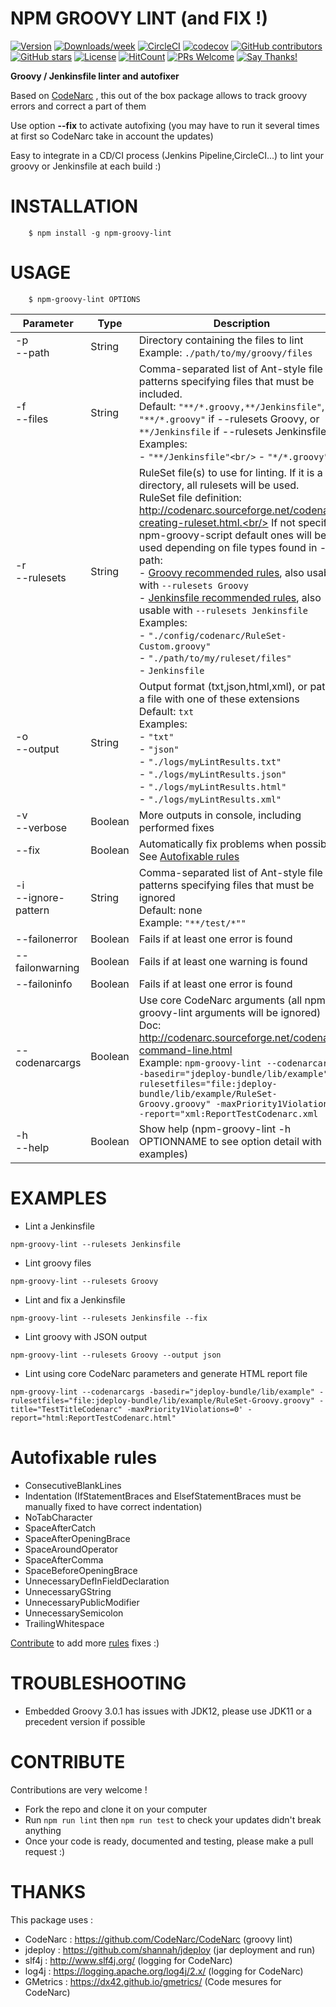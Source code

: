 # NPM GROOVY LINT (and FIX !)

[![Version](https://img.shields.io/npm/v/npm-groovy-lint.svg)](https://npmjs.org/package/npm-groovy-lint)
[![Downloads/week](https://img.shields.io/npm/dw/npm-groovy-lint.svg)](https://npmjs.org/package/npm-groovy-lint) 
[![CircleCI](https://circleci.com/gh/nvuillam/npm-groovy-lint/tree/master.svg?style=shield)](https://circleci.com/gh/nvuillam/npm-groovy-lint/tree/master)
[![codecov](https://codecov.io/gh/nvuillam/npm-groovy-lint/branch/master/graph/badge.svg)](https://codecov.io/gh/nvuillam/npm-groovy-lint)
[![GitHub contributors](https://img.shields.io/github/contributors/nvuillam/npm-groovy-lint.svg)](https://gitHub.com/nvuillam/npm-groovy-lint/graphs/contributors/)
[![GitHub stars](https://img.shields.io/github/stars/nvuillam/npm-groovy-lint?style=social&label=Star&maxAge=2592000)](https://GitHub.com/nvuillam/npm-groovy-lint/stargazers/)
[![License](https://img.shields.io/npm/l/npm-groovy-lint.svg)](https://github.com/nvuillam/npm-groovy-lint/blob/master/package.json) 
[![HitCount](https://hits.dwyl.com/nvuillam/npm-groovy-lint.svg)](https://hits.dwyl.com/nvuillam/npm-groovy-lint)
[![PRs Welcome](https://img.shields.io/badge/PRs-welcome-brightgreen.svg?style=flat-square)](http://makeapullrequest.com)
[![Say Thanks!](https://img.shields.io/badge/Say%20Thanks-!-1EAEDB.svg)](https://saythanks.io/to/nicolas.vuillamy@gmail.com)

**Groovy / Jenkinsfile linter and autofixer**

Based on [CodeNarc](http://codenarc.sourceforge.net/) , this out of the box package allows to track groovy errors and correct a part of them

Use option **--fix** to activate autofixing (you may have to run it several times at first so CodeNarc take in account the updates)

Easy to integrate in a CD/CI process (Jenkins Pipeline,CircleCI...) to lint your groovy or Jenkinsfile at each build :)

# INSTALLATION

```
    $ npm install -g npm-groovy-lint
```

# USAGE

```
    $ npm-groovy-lint OPTIONS
```

| Parameter                | Type    | Description                                                                                                                                                                                                                                                                                                                                                                                                                                                                                                                                                                                                                                                                                                                                                                       |
|--------------------------|---------|-----------------------------------------------------------------------------------------------------------------------------------------------------------------------------------------------------------------------------------------------------------------------------------------------------------------------------------------------------------------------------------------------------------------------------------------------------------------------------------------------------------------------------------------------------------------------------------------------------------------------------------------------------------------------------------------------------------------------------------------------------------------------------------|
| -p<br/> --path           | String  | Directory containing the files to lint<br/> Example: `./path/to/my/groovy/files`                                                                                                                                                                                                                                                                                                                                                                                                                                                                                                                                                                                                                                                                                                  |
| -f<br/> --files          | String  | Comma-separated list of Ant-style file patterns specifying files that must be included.<br/> Default: `"**/*.groovy,**/Jenkinsfile"`, or `"**/*.groovy"` if --rulesets Groovy, or `**/Jenkinsfile` if --rulesets Jenkinsfile <br/> Examples: <br/> - `"**/Jenkinsfile"<br/>` - `"*/*.groovy"`                                                                                                                                                                                                                                                                                                                                                                                                                                                                                                                                                                              |
| -r<br/> --rulesets       | String  | RuleSet file(s) to use for linting. If it is a directory, all rulesets will be used.<br/> RuleSet file definition: http://codenarc.sourceforge.net/codenarc-creating-ruleset.html.<br/> If not specified, npm-groovy-script default ones will be used depending on file types found in --path:<br/> - [Groovy recommended rules](https://github.com/nvuillam/npm-groovy-lint/blob/master/lib/example/RuleSet-Groovy.groovy), also usable with `--rulesets Groovy`<br/> - [Jenkinsfile recommended rules](https://github.com/nvuillam/npm-groovy-lint/blob/master/lib/example/RuleSet-Jenkinsfile.groovy), also usable with `--rulesets Jenkinsfile`<br/>  Examples:<br/> - `"./config/codenarc/RuleSet-Custom.groovy"`<br/> - `"./path/to/my/ruleset/files"`<br/> - `Jenkinsfile` |
| -o<br/> --output         | String  | Output format (txt,json,html,xml), or path to a file with one of these extensions<br/> Default: `txt`<br/> Examples:<br/> - `"txt"`<br/> - `"json"`<br/> - `"./logs/myLintResults.txt"`<br/> - `"./logs/myLintResults.json"`<br/> - `"./logs/myLintResults.html"`<br/> - `"./logs/myLintResults.xml"`                                                                                                                                                                                                                                                                                                                                                                                                                                                                             |
| -v<br/> --verbose        | Boolean | More outputs in console, including performed fixes                                                                                                                                                                                                                                                                                                                                                                                                                                                                                                                                                                                                                                                                                                                                |
| --fix                    | Boolean | Automatically fix problems when possible<br/> See [Autofixable rules](#Autofixable-rules)                                                                                                                                                                                                                                                                                                                                                                                                                                                                                                                                                                                                                                                                                                       |
| -i<br/> --ignore-pattern | String  | Comma-separated list of Ant-style file patterns specifying files that must be ignored<br/> Default: none<br/> Example: `"**/test/*""`                                                                                                                                                                                                                                                                                                                                                                                                                                                                                                                                                                                                                                             |
| --failonerror            | Boolean | Fails if at least one error is found                                                                                                                                                                                                                                                                                                                                                                                                                                                                                                                                                                                                                                                                                                                                              |
| --failonwarning          | Boolean | Fails if at least one warning is found                                                                                                                                                                                                                                                                                                                                                                                                                                                                                                                                                                                                                                                                                                                                            |
| --failoninfo             | Boolean | Fails if at least one error is found                                                                                                                                                                                                                                                                                                                                                                                                                                                                                                                                                                                                                                                                                                                                              |
| --codenarcargs           | Boolean | Use core CodeNarc arguments (all npm-groovy-lint arguments will be ignored)<br/> Doc: http://codenarc.sourceforge.net/codenarc-command-line.html<br/> Example: `npm-groovy-lint --codenarcargs -basedir="jdeploy-bundle/lib/example" -rulesetfiles="file:jdeploy-bundle/lib/example/RuleSet-Groovy.groovy" -maxPriority1Violations=0 -report="xml:ReportTestCodenarc.xml`                                                                                                                                                                                                                                                                                                                                                                                                         |
| -h<br/> --help           | Boolean | Show help (npm-groovy-lint -h OPTIONNAME to see option detail with examples)                                                                                                                                                                                                                                                                                                                                 
# EXAMPLES

- Lint a Jenkinsfile

`npm-groovy-lint --rulesets Jenkinsfile`

- Lint groovy files

`npm-groovy-lint --rulesets Groovy`

- Lint and fix a Jenkinsfile 

`npm-groovy-lint --rulesets Jenkinsfile --fix`

- Lint groovy with JSON output

`npm-groovy-lint --rulesets Groovy --output json`

- Lint using core CodeNarc parameters and generate HTML report file

`npm-groovy-lint --codenarcargs -basedir="jdeploy-bundle/lib/example" -rulesetfiles="file:jdeploy-bundle/lib/example/RuleSet-Groovy.groovy" -title="TestTitleCodenarc" -maxPriority1Violations=0' -report="html:ReportTestCodenarc.html"`

# Autofixable rules

- ConsecutiveBlankLines
- Indentation (IfStatementBraces and ElsefStatementBraces must be manually fixed to have correct indentation)
- NoTabCharacter
- SpaceAfterCatch
- SpaceAfterOpeningBrace
- SpaceAroundOperator
- SpaceAfterComma
- SpaceBeforeOpeningBrace
- UnnecessaryDefInFieldDeclaration
- UnnecessaryGString
- UnnecessaryPublicModifier
- UnnecessarySemicolon
- TrailingWhitespace

[Contribute](#Contribute) to add more [rules](http://codenarc.sourceforge.net/codenarc-rule-index.html) fixes :)

# TROUBLESHOOTING

- Embedded Groovy 3.0.1 has issues with JDK12, please use JDK11 or a precedent version if possible

# CONTRIBUTE

Contributions are very welcome !

- Fork the repo and clone it on your computer
- Run `npm run lint` then `npm run test` to check your updates didn't break anything
- Once your code is ready, documented and testing, please make a pull request :)

# THANKS

This package uses :

- CodeNarc : https://github.com/CodeNarc/CodeNarc (groovy lint)
- jdeploy : https://github.com/shannah/jdeploy (jar deployment and run)
- slf4j : http://www.slf4j.org/ (logging for CodeNarc)
- log4j : https://logging.apache.org/log4j/2.x/ (logging for CodeNarc)
- GMetrics : https://dx42.github.io/gmetrics/ (Code mesures for CodeNarc)


